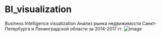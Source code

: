 # BI_visualization
Business Intelligence visualization
Анализ рынка недвижимости Санкт-Петербурга и Ленинградской области за 2014-2017 гг.
![image](https://github.com/NatalyaKrotova/BI_visualization/assets/130841564/bd50aa4e-c0e1-4438-8d8f-8dee6f4d9258)
